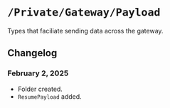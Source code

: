 #  `/Private/Gateway/Payload`

Types that faciliate sending data across the gateway.

## Changelog

### February 2, 2025
- Folder created.
- `ResumePayload` added.
